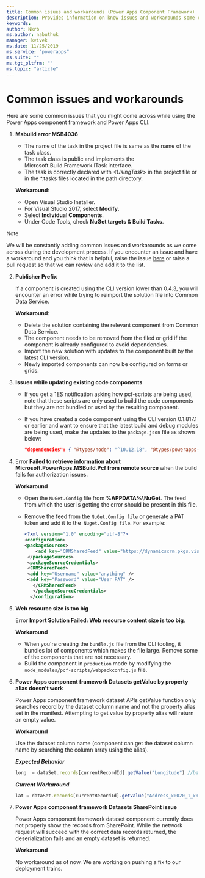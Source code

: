```yaml
---
title: Common issues and workarounds (Power Apps Component Framework) | Microsoft Docs
description: Provides information on know issues and workarounds some come across while working with Power Apps component framework and CLI
keywords:
author: Nkrb
ms.author: nabuthuk
manager: kvivek
ms.date: 11/25/2019
ms.service: "powerapps"
ms.suite: ""
ms.tgt_pltfrm: ""
ms.topic: "article"
---
```


# Common issues and workarounds

Here are some common issues that you might come across while using the Power Apps component framework and Power Apps CLI.

1. **Msbuild error MSB4036**

   - The name of the task in the project file is same as the name of the task class.
   - The task class is public and implements the Microsoft.Build.Framework.ITask interface.
   - The task is correctly declared with *\<UsingTask>* in the project file or in the *.tasks files located in the path directory.

    **Workaround**:

    - Open Visual Studio Installer.
    - For Visual Studio 2017, select **Modify**.
    - Select **Individual Components**.
    - Under Code Tools, check **NuGet targets & Build Tasks**.

> [!NOTE]
> We will be constantly adding common issues and workarounds as we come across during the development process. If you encounter an issue and have a workaround and you think that is helpful, raise the issue [here](https://powerusers.microsoft.com/t5/Power-Apps-Component-Framework/bd-p/pa_component_framework) or raise a pull request so that we can review and add it to the list.

2. **Publisher Prefix**

   If a component is created using the CLI version lower than 0.4.3, you will encounter an error while trying to reimport the solution file into Common Data Service. 

   **Workaround**:

    - Delete the solution containing the relevant component from Common Data Service. 
    - The component needs to be removed from the filed or grid if the component is already configured to avoid dependencies.
    - Import the new solution with updates to the component built by the latest CLI version.
    - Newly imported components can now be configured on forms or grids.  

3. **Issues while updating existing code components**

   - If you get a 1ES notification asking how pcf-scripts are being used, note that these scripts are only used to build the code components but they are not bundled or used by the resulting component.
   - If you have created a code component using the CLI version 0.1.817.1 or earlier and want to ensure that the latest build and debug modules are being used, make the updates to the `package.json` file as shown below:
   
      ```JSON
      "dependencies": { "@types/node": "^10.12.18", "@types/powerapps-component-framework": "1.1.0"}, "devDependencies": { "pcf-scripts": "~0", "pcf-start": "~0" } 
      ```

3. Error **Failed to retrieve information about Microsoft.PowerApps.MSBuild.Pcf from remote source <Feed Url>** when the build fails for authorization issues. 

   **Workaround**

   - Open the `NuGet.Config` file from **%APPDATA%\NuGet**. The feed from which the user is getting the error should be present in this file. 
   - Remove the feed from the `NuGet.Config file` or generate a PAT token and add it to the` Nuget.Config file`. For example:

     ```XML
     <?xml version="1.0" encoding="utf-8"?>  
     <configuration>  
     <packageSources>  
         <add key="CRMSharedFeed" value="https://dynamicscrm.pkgs.visualstudio.com/_packaging/CRMSharedFeed/nuget/v3/index.json" />  
      </packageSources>  
      <packageSourceCredentials>  
      <CRMSharedFeed>  
      <add key="Username" value="anything" />  
      <add key="Password" value="User PAT" />  
        </CRMSharedFeed>  
        </packageSourceCredentials>  
       </configuration>
     ```

4. **Web resource size is too big**

   Error  **Import Solution Failed: Web resource content size is too big**.

   **Workaround**

   - When you're creating the `bundle.js` file from the CLI tooling, it bundles lot of components which makes the file large. Remove some of the components that are not necessary.
   - Build the component in `production` mode by modifying the `node_modules/pcf-scripts/webpackconfig.js` file.

5. **Power Apps component framework Datasets getValue by property alias doesn't work**

   Power Apps component framework dataset APIs getValue function only searches record by the dataset column name and not the property alias set in the manifest. Attempting to get value by property alias will return an empty value.

   **Workaround**

   Use the dataset column name (component can get the dataset column name by searching the column array using the alias). 

      ***Expected Behavior*** 

      ```TypeScript
      long  = dataSet.records[currentRecordId].getValue("Longitude") //based on property set in manifest"-122.3514661"
      ```

      ***Current Workaround***

      ```TypeScript
      lat = dataSet.records[currentRecordId].getValue("Address_x0020_1_x003a__x0020_Latitude")//based on the dataset column name
      ```

6. **Power Apps component framework Datasets SharePoint issue**

    Power Apps component framework dataset component currently does not properly show the records from SharePoint. While the network request will succeed with the correct data records returned, the deserialization fails and an empty dataset is returned.

    **Workaround**

    No workaround as of now. We are working on pushing a fix to our deployment trains.

